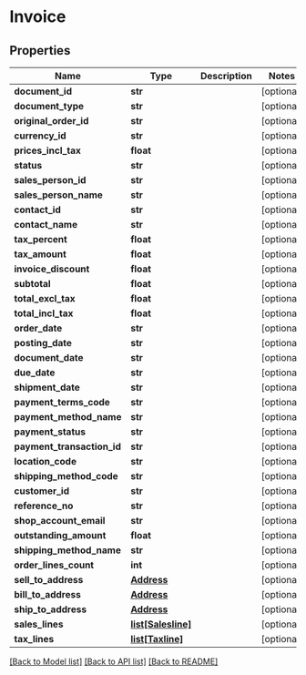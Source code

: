 # Invoice

## Properties
Name | Type | Description | Notes
------------ | ------------- | ------------- | -------------
**document_id** | **str** |  | [optional] 
**document_type** | **str** |  | [optional] 
**original_order_id** | **str** |  | [optional] 
**currency_id** | **str** |  | [optional] 
**prices_incl_tax** | **float** |  | [optional] 
**status** | **str** |  | [optional] 
**sales_person_id** | **str** |  | [optional] 
**sales_person_name** | **str** |  | [optional] 
**contact_id** | **str** |  | [optional] 
**contact_name** | **str** |  | [optional] 
**tax_percent** | **float** |  | [optional] 
**tax_amount** | **float** |  | [optional] 
**invoice_discount** | **float** |  | [optional] 
**subtotal** | **float** |  | [optional] 
**total_excl_tax** | **float** |  | [optional] 
**total_incl_tax** | **float** |  | [optional] 
**order_date** | **str** |  | [optional] 
**posting_date** | **str** |  | [optional] 
**document_date** | **str** |  | [optional] 
**due_date** | **str** |  | [optional] 
**shipment_date** | **str** |  | [optional] 
**payment_terms_code** | **str** |  | [optional] 
**payment_method_name** | **str** |  | [optional] 
**payment_status** | **str** |  | [optional] 
**payment_transaction_id** | **str** |  | [optional] 
**location_code** | **str** |  | [optional] 
**shipping_method_code** | **str** |  | [optional] 
**customer_id** | **str** |  | [optional] 
**reference_no** | **str** |  | [optional] 
**shop_account_email** | **str** |  | [optional] 
**outstanding_amount** | **float** |  | [optional] 
**shipping_method_name** | **str** |  | [optional] 
**order_lines_count** | **int** |  | [optional] 
**sell_to_address** | [**Address**](Address.md) |  | [optional] 
**bill_to_address** | [**Address**](Address.md) |  | [optional] 
**ship_to_address** | [**Address**](Address.md) |  | [optional] 
**sales_lines** | [**list[Salesline]**](Salesline.md) |  | [optional] 
**tax_lines** | [**list[Taxline]**](Taxline.md) |  | [optional] 

[[Back to Model list]](../README.md#documentation-for-models) [[Back to API list]](../README.md#documentation-for-api-endpoints) [[Back to README]](../README.md)


